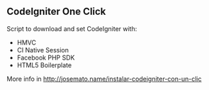 <h2>CodeIgniter One Click</h2>
<p>Script to download and set CodeIgniter with:</p>
<ul>
<li>HMVC</li>
<li>CI Native Session</li>
<li>Facebook PHP SDK</li>
<li>HTML5 Boilerplate</li>
</ul>
<p>More info in <a href="http://josemato.name/instalar-codeigniter-con-un-clic">http://josemato.name/instalar-codeigniter-con-un-clic</a></p>
